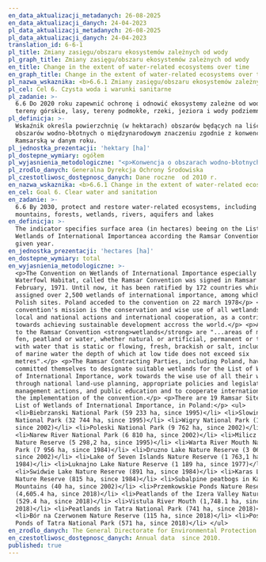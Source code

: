 ```yaml
---
en_data_aktualizacji_metadanych: 26-08-2025
en_data_aktualizacji_danych: 24-04-2023
pl_data_aktualizacji_metadanych: 26-08-2025
pl_data_aktualizacji_danych: 24-04-2023
translation_id: 6-6-1
pl_title: Zmiany zasięgu/obszaru ekosystemów zależnych od wody
pl_graph_title: Zmiany zasięgu/obszaru ekosystemów zależnych od wody
en_title: Change in the extent of water-related ecosystems over time
en_graph_title: Change in the extent of water-related ecosystems over time
pl_nazwa_wskaznika: <b>6.6.1 Zmiany zasięgu/obszaru ekosystemów zależnych od wody</b>
pl_cel: Cel 6. Czysta woda i warunki sanitarne
pl_zadanie: >-
  6.6 Do 2020 roku zapewnić ochronę i odnowić ekosystemy zależne od wody, w tym
  tereny górskie, lasy, tereny podmokłe, rzeki, jeziora i wody podziemne
pl_definicja: >-
  Wskaźnik określa powierzchnię (w hektarach) obszarów będących na liście
  obszarów wodno-błotnych o międzynarodowym znaczeniu zgodnie z konwencją
  Ramsarską w danym roku.
pl_jednostka_prezentacji: 'hektary [ha]'
pl_dostepne_wymiary: ogółem
pl_wyjasnienia_metodologiczne: "<p>Konwencja o obszarach wodno-błotnych mających znaczenie międzynarodowe, zwłaszcza jako środowisko życiowe ptactwa wodnego, zwana Konwencją Ramsarską, została podpisana w Ramsarze dnia 2 lutego 1971 r. Dotychczas ratyfikowało ją 172 państwa, które wyznaczyły ponad 2500 obszarów wodno-błotnych o międzynarodowym znaczeniu. Wśród nich jest 19 polskich obszarów. Polska jest Stroną Konwencji od dnia 22 marca 1978 r.</p> <p>Celem Konwencji Ramsarskiej jest ochrona i zrównoważone użytkowanie wszystkich mokradeł poprzez działania na szczeblu krajowym i lokalnym oraz współpracę międzynarodową. Działania te stanowią wkład w osiągnięcie zrównoważonego rozwoju na całym świecie.</p> <p>Zgodnie z Konwencją <b>obszarami wodno-błotnymi </b>są tereny bagien, błot i torfowisk lub zbiorniki wodne, tak naturalne jak i sztuczne, stałe i okresowe, o wodach stojących lub płynących, słodkich, słonawych lub słonych, łącznie z wodami morskimi, których głębokość podczas odpływu nie przekracza sześciu metrów.</p> <p>Strony Konwencji, w tym również Polska, zobowiązane są m.in. do: </p> <p> • wyznaczenia odpowiednich obszarów w celu włączenia ich do listy obszarów wodno-błotnych o międzynarodowym znaczeniu </p> <p>  • wdrożenia planowania mającego na celu ochronę obszarów wodno-błotnych umieszczonych na liście </p> <p>  • racjonalnego użytkowania wszystkich mokradeł </p> <p>  • współpracy międzynarodowej w zakresie wdrażania Konwencji. </p> <p>W Polsce na listę obszarów wodno-błotnych o międzynarodowym znaczeniu wpisano 19 obszarów. Są to: </p> <p>  • Biebrzański Park Narodowy (59 233 ha, od 1995 roku) </p> <p> • Słowiński Park Narodowy (32 744 ha, od 1995 roku) </p> <p>  • Wigierski Park Narodowy (15 085 ha, od 2002 roku) </p> <p>  • Poleski Park Narodowy (9 762 ha, od 2002 roku) </p> <p>  • Narwiański Park Narodowy (6 810 ha, od 2002 roku) </p> <p>  • Rezerwat przyrody Stawy Milickie (5 298,2 ha, od 1995 roku) </p> <p>  • Park Narodowy Ujście Warty (7 956 ha, od 1984 roku) </p> <p>  • Rezerwat przyrody Jezioro Drużno (3 068 ha, od 2002 roku) </p> <p>  • Rezerwat przyrody Jezioro Siedmiu Wysp (1 763,1 ha, od 1984 roku) </p> <p>  • Rezerwat przyrody Jezioro Łuknajno (1 189 ha, od 1977 roku) </p> <p>  • Rezerwat przyrody Jezioro Świdwie (891 ha, od 1984 roku) </p> <p>  • Rezerwat przyrody Jezioro Karaś (815 ha, od 1984 roku) </p> <p>  • Subalpejskie torfowiska w Karkonoskim Parku Narodowym (40 ha, od 2002 roku)</p> <p> • Rezerwat przyrody Stawy Przemkowskie (4 605,4 ha, od 2018 roku) </p> <p> •\tRezerwat przyrody Torfowiska Doliny Izery (529,4 ha, od 2018 roku) </p> <p> •\tUjście Wisły (1 748,1 ha, 2018 roku) </p> <p> •\tTorfowiska w Tatrzańskim Parku Narodowym (741 ha, od 2018 roku) </p> <p> •\tRezerwat przyrody Bór na Czerwonem (115 ha, od 2018 roku) </p> <p> •\tPolodowcowe Stawy Tatrzańskiego Parku Narodowego (571 ha, od 2018 roku) </p>"
pl_zrodlo_danych: Generalna Dyrekcja Ochrony Środowiska
pl_czestotliwosc_dostępnosc_danych: Dane roczne  od 2010 r.
en_nazwa_wskaznika: <b>6.6.1 Change in the extent of water-related ecosystems over time</b>
en_cel: Goal 6. Clear water and sanitation
en_zadanie: >-
  6.6 By 2030, protect and restore water-related ecosystems, including
  mountains, forests, wetlands, rivers, aquifers and lakes
en_definicja: >-
  The indicator specifies surface area (in hectares) beeing on the List of
  Wetlands of International Importancea according the Ramsar Convention in the
  given year.
en_jednostka_prezentacji: 'hectares [ha]'
en_dostepne_wymiary: total
en_wyjasnienia_metodologiczne: >-
  <p>The Convention on Wetlands of International Importance especially as
  Waterfowl Habitat, called the Ramsar Convention was signed in Ramsar on 2
  February, 1971. Until now, it has been ratified by 172 countries which
  assigned over 2,500 wetlands of international importance, among which are 19
  Polish sites. Poland acceded to the convention on 22 march 1978</p> <p>The
  convention's mission is the conservation and wise use of all wetlands through
  local and national actions and international cooperation, as a contribution
  towards achieving sustainable development accross the world.</p> <p>According
  to the Ramsar Convention <strong>wetlands</strong> are "...areas of marsh,
  fen, peatland or water, whether natural or artificial, permanent or temporary,
  with water that is static or flowing, fresh, brackish or salt, including areas
  of marine water the depth of which at low tide does not exceed six
  metres".</p> <p>The Ramsar Contracting Parties, including Poland, have
  committed themselves to designate suitable wetlands for the List of Wetlands
  of International Importance, work towards the wise use of all their wetlands
  through national land-use planning, appropriate policies and legislation,
  management actions, and public education and to cooperate internationally in
  the implementation of the convention.</p> <p>There are 19 Ramsar Sites on the
  List of Wetlands of International Importance, in Poland:</p> <ul>
  <li>Biebrzanski National Park (59 233 ha, since 1995)</li> <li>Slowinski
  National Park (32 744 ha, since 1995)</li> <li>Wigry National Park (15 085 ha,
  since 2002)</li> <li>Poleski National Park (9 762 ha, since 2002)</li>
  <li>Narew River National Park (6 810 ha, since 2002)</li> <li>Milicz Fishponds
  Nature Reserve (5 298,2 ha, since 1995)</li> <li>Warta River Mouth National
  Park (7 956 ha, since 1984)</li> <li>Druzno Lake Nature Reserve (3 068 ha,
  since 2002)</li> <li>Lake of Seven Islands Nature Reserve (1 763,1 ha, since
  1984)</li> <li>Luknajno Lake Nature Reserve (1 189 ha, since 1977)</li>
  <li>Swidwie Lake Nature Reserve (891 ha, since 1984)</li> <li>Karas Lake
  Nature Reserve (815 ha, since 1984)</li> <li>Subalpine peatbogs in Karkonosze
  Mountains (40 ha, since 2002)</li> <li>Przemkowskie Ponds Nature Reserve
  (4,605.4 ha, since 2018)</li> <li>Peatlands of the Izera Valley Nature Reserve
  (529.4 ha, since 2018)</li> <li>Vistula River Mouth (1,748.1 ha, since
  2018)</li> <li>Peatlands in Tatra National Park (741 ha, since 2018)</li>
  <li>Bór na Czerwonem Nature Reserve (115 ha, since 2018)</li> <li>Post-glacial
  Ponds of Tatra National Park (571 ha, since 2018)</li> </ul>
en_zrodlo_danych: The General Directorate for Environmental Protection
en_czestotliwosc_dostępnosc_danych: Annual data  since 2010.
published: true
---
```

